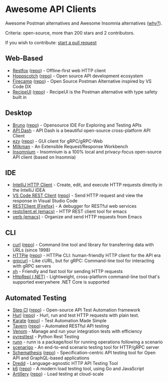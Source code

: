 # Awesome API Clients

Awesome Postman alternatives and Awesome Insomnia alternatives ([why?](https://www.reddit.com/r/webdev/comments/16twfkr/kong_pulls_a_postman_causing_exodus_from_insomnia/)).

Criteria: open-source, more than 200 stars and 2 contributors.

If you wish to contribute: [start a pull request](https://github.com/stepci/awesome-api-clients/pulls)

## Web-Based

- [Restfox](https://restfox.dev) ([repo](https://github.com/flawiddsouza/Restfox)) - Offline-first web HTTP client
- [Hoppscotch](https://hoppscotch.io) ([repo](https://github.com/hoppscotch/hoppscotch)) - Open source API development ecosystem
- [Firecamp](https://firecamp.io) ([repo](https://github.com/firecamp-dev/firecamp)) - Open Source Postman Alternative inspired by VS Code DX
- [RecipeUI](https://recipeui.com) ([repo](https://github.com/RecipeUI/RecipeUI)) - RecipeUI is the Postman alternative with type safety built in

## Desktop

- [Bruno](https://usebruno.com) ([repo](https://github.com/usebruno/bruno)) - Opensource IDE For Exploring and Testing APIs
- [API Dash](https://github.com/foss42/apidash) - API Dash is a beautiful open-source cross-platform API Client
- [ezy](https://www.getezy.dev) ([repo](https://github.com/getezy/ezy)) - GUI client for gRPC/gRPC-Web
- [Milkman](https://github.com/warmuuh/milkman) - An Extensible Request/Response Workbench
- [Insomnium](https://github.com/ArchGPT/insomnium) - Insomnium is a 100% local and privacy-focus open-source API client (based on Insomnia)

## IDE

- [IntelliJ HTTP Client](https://www.jetbrains.com/help/idea/http-client-in-product-code-editor.html) - Create, edit, and execute HTTP requests directly in the IntelliJ IDEA
- [VS Code REST Client](https://marketplace.visualstudio.com/items?itemName=humao.rest-client) ([repo](https://github.com/Huachao/vscode-restclient)) - Send HTTP request and view the response in Visual Studio Code
- [RESTClient (Firefox)](https://addons.mozilla.org/en-US/firefox/addon/restclient/) - A debugger for RESTful web services
- [restclient.el (emacs)](https://github.com/pashky/restclient.el) - HTTP REST client tool for emacs
- [verb (emacs)](https://github.com/federicotdn/verb) - Organize and send HTTP requests from Emacs

## CLI

- [curl](https://curl.se) ([repo](https://github.com/curl/curl)) - Command line tool and library for transferring data with URLs (since 1998)
- [HTTPie](https://httpie.io/cli) ([repo](https://github.com/httpie/cli)) - HTTPie CLI: human-friendly HTTP client for the API era
- [grpcurl](https://github.com/fullstorydev/grpcurl) - Like cURL, but for gRPC: Command-line tool for interacting with gRPC servers
- [xh](https://github.com/ducaale/xh) - Friendly and fast tool for sending HTTP requests
- [HttpRepl (.NET)](https://github.com/dotnet/HttpRepl) - Lightweight, cross-platform command-line tool that's supported everywhere .NET Core is supported

## Automated Testing

- [Step CI](https://stepci.com) ([repo](https://github.com/stepci/stepci)) - Open-source API Test Automation framework
- [Hurl](https://hurl.dev) ([repo](https://github.com/Orange-OpenSource/hurl)) - Hurl, run and test HTTP requests with plain text.
- [Karate](https://karatelabs.github.io/karate/) ([repo](https://github.com/karatelabs/karate)) - Test Automation Made Simple
- [Tavern](https://taverntesting.github.io) ([repo](https://github.com/taverntesting/tavern)) - Automated RESTful API testing
- [Venom](https://github.com/ovh/venom) - Manage and run your integration tests with efficiency
- [pyresttest](https://github.com/svanoort/pyresttest) - Python Rest Testing
- [runn](https://github.com/k1LoW/runn) - runn is a package/tool for running operations following a scenario
- [scenarigo](https://github.com/zoncoen/scenarigo) - An end-to-end scenario testing tool for HTTP/gRPC server
- [Schemathesis](https://schemathesis.readthedocs.io/) ([repo](https://github.com/schemathesis/schemathesis)) - Specification-centric API testing tool for Open API and GraphQL-based applications
- [Dredd](https://github.com/apiaryio/dredd) - Language-agnostic HTTP API Testing Tool
- [k6](http://k6.io) ([repo](https://github.com/grafana/k6)) - A modern load testing tool, using Go and JavaScript
- [Artillery](https://artillery.io) ([repo](https://github.com/artilleryio/artillery)) - Load testing at cloud-scale
